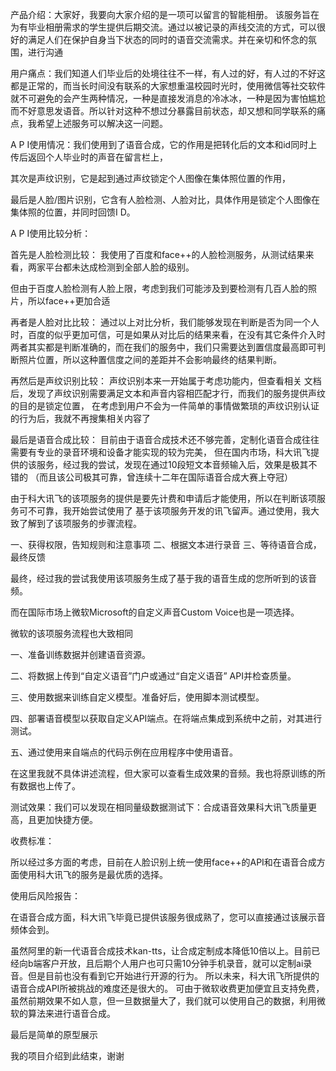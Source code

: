 产品介绍：大家好，我要向大家介绍的是一项可以留言的智能相册。
该服务旨在为有毕业相册需求的学生提供后期交流。通过以被记录的声线交流的方式，可以很好的满足人们在保护自身当下状态的同时的语音交流需求。并在亲切和怀念的氛围，进行沟通

用户痛点：我们知道人们毕业后的处境往往不一样，有人过的好，有人过的不好这都是正常的，而当长时间没有联系的大家想重温校园时光时，使用微信等社交软件就不可避免的会产生两种情况，一种是直接发消息的冷冰冰，一种是因为害怕尴尬而不好意思发语音。所以针对这种不想过分暴露目前状态，却又想和同学联系的痛点，我希望上述服务可以解决这一问题。

A P I使用情况：我们使用到了语音合成，它的作用是把转化后的文本和id同时上传后返回个人毕业时的声音在留言栏上，

其次是声纹识别，它是起到通过声纹锁定个人图像在集体照位置的作用，

最后是人脸/图片识别，它含有人脸检测、人脸对比，具体作用是锁定个人图像在集体照的位置，并同时回馈I D。


A P I使用比较分析：

首先是人脸检测比较：
我使用了百度和face++的人脸检测服务，从测试结果来看，两家平台都未达成检测到全部人脸的级别。

但由于百度人脸检测有人脸上限，考虑到我们可能涉及到要检测有几百人脸的照片，所以face++更加合适

再者是人脸对比比较：
通过以上对比分析，我们能够发现在判断是否为同一个人时，百度的似乎更加可信，可是如果从对比后的结果来看，在没有其它条件介入时
两者其实都是判断准确的，而在我们的服务中，我们只需要达到置信度最高即可判断照片位置，所以这种置信度之间的差距并不会影响最终的结果判断。

再然后是声纹识别比较：
声纹识别本来一开始属于考虑功能内，但查看相关 文档后，发现了声纹识别需要满足文本和声音内容相匹配才行，而我们的服务提供声纹的目的是锁定位置，
在考虑到用户不会为一件简单的事情做繁琐的声纹识别认证的行为后，我就不再搜集相关内容了

最后是语音合成比较：
目前由于语音合成技术还不够完善，定制化语音合成往往需要有专业的录音环境和设备才能实现的较为完美，
但在国内市场，科大讯飞提供的该服务，经过我的尝试，发现在通过10段短文本音频输入后，效果是极其不错的
（而且该公司极其可靠，曾连续十二年在国际语音合成大赛上夺冠）

由于科大讯飞的该项服务的提供是要先计费和申请后才能使用，所以在判断该项服务可不可靠，我开始尝试使用了
基于该项服务开发的讯飞留声。通过使用，我大致了解到了该项服务的步骤流程。

一、获得权限，告知规则和注意事项
二、根据文本进行录音
三、等待语音合成，最终反馈

最终，经过我的尝试我使用该项服务生成了基于我的语音生成的您所听到的该音频。

而在国际市场上微软Microsoft的自定义声音Custom Voice也是一项选择。

微软的该项服务流程也大致相同

一、准备训练数据并创建语音资源。

二、将数据上传到“自定义语音”门户或通过“自定义语音” API并检查质量。

三、使用数据来训练自定义模型。准备好后，使用脚本测试模型。

四、部署语音模型以获取自定义API端点。在将端点集成到系统中之前，对其进行测试。

五、通过使用来自端点的代码示例在应用程序中使用语音。

在这里我就不具体讲述流程，但大家可以查看生成效果的音频。我也将原训练的所有数据也上传了。

测试效果：我们可以发现在相同量级数据测试下：合成语音效果科大讯飞质量更高，且更加快捷方便。

收费标准：

所以经过多方面的考虑，目前在人脸识别上统一使用face++的API和在语音合成方面使用科大讯飞的服务是最优质的选择。

使用后风险报告：

在语音合成方面，科大讯飞毕竟已提供该服务很成熟了，您可以直接通过该展示音频体会到。

虽然阿里的新一代语音合成技术kan-tts，让合成定制成本降低10倍以上。目前已经向b端客户开放，且后期个人用户也可只需10分钟手机录音，就可以定制ai录音。但是目前也没有看到它开始进行开源的行为。
所以未来，科大讯飞所提供的语音合成API所被挑战的难度还是很大的。
可由于微软收费更加便宜且支持免费，虽然前期效果不如人意，但一旦数据量大了，我们就可以使用自己的数据，利用微软的算法来进行语音合成。 

最后是简单的原型展示

我的项目介绍到此结束，谢谢